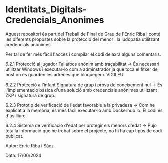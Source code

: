 # Identitats_Digitals-Credencials_Anonimes

Aquest repositori és part del Treball de Final de Grau de l'Enric Riba i conté les diferents propostes sobre la protecció del menor i la ludopatia utilitzant credencials anònimes. 

Per tal de fer més fàcil l'accès i compilar el codi deiaxrà alguns comentaris.

6.2.1  Protecció al jugador Tallafocs anònim amb traçabilitat -> És necessari utilitzar Windows i executar-lo com a adminstrador ja que toca el fitxer de host on es guarden les adreces que bloquegem. VIGILEU!

6.2.2  Protecció a l’infant Signatura de grup i prova de coneixement nul -> És l'implementació bàsica d'una solució amb credencials anònimes utilitzant ZKP i signatura de grup.

6.2.3  Prototip de verificació de l'edat favorable a la privadesa -> Com he explicat a la memòria, és més fàcil executar-lo amb Dockerhub.io. El codi és d'ús lliure.

6.2.4  Sistema de verificació d'edat per protegir els menors d'edat -> Pujo tota la informació que he trobat sobre el projecte, no hi ha cap tipus de codi publicat.

Autor: Enric Riba i Sáez

Data: 17/06/2024
